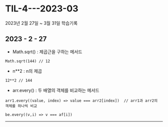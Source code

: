 # TIL-4---2023-03
2023년 2월 27일 ~ 3월 31일 학습기록

## 2023 - 2 - 27

- Math.sqrt() : 제곱근을 구하는 메서드
```
Math.sqrt(144) // 12
```

- n**2 : n의 제곱
```
12**2 // 144
```


- arr.every() : 두 배열의 객체를 비교하는 메서드

```
arr1.every((value, index) => value === arr2[index])  // arr1과 arr2의 객체를 하나씩 비교

be.every((v,i) => v === af[i])
```

-----------------

